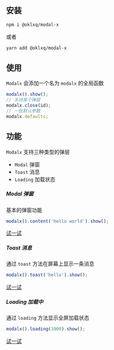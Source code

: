 ## 安装

``` bash
npm i @oklxq/modal-x
```

或者

``` bash
yarn add @oklxq/modal-x
```

## 使用

`Modalx` 会添加一个名为 `modalx` 的全局函数

``` js
modalx().show();
// 关闭某个弹层
modalx.close(id);
// 一些默认参数
modalx.defaults;
```

## 功能

`Modalx` 支持三种类型的弹层

* `Modal` 弹窗
* `Toast` 消息 
* `Loading` 加载状态

##### Modal 弹窗

基本的弹窗功能

``` js
modalx().content('hello world').show();
```

<a href='javascript:; ' onclick="modalx().content('hello word').show()">试一试</a>

##### Toast 消息

通过 `toast` 方法在屏幕上显示一条消息

``` js
modalx().toast('hello').show();
```

<a href='javascript:; ' onclick="modalx().toast('hello').show()">试一试</a>

##### Loading 加载中

通过 `loading` 方法显示全屏加载状态

``` js
modalx().loading(1000).show();
```

<a href='javascript:; ' onclick="modalx().loading(1000).show()">试一试</a>

